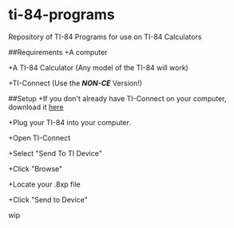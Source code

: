 # ti-84-programs
Repository of TI-84 Programs for use on TI-84 Calculators

##Requirements
+A computer

+A TI-84 Calculator (Any model of the TI-84 will work)

+TI-Connect (Use the ***NON-CE*** Version!)


##Setup
+If you don't already have TI-Connect on your computer, download it [here](https://education.ti.com/en/us/products/computer_software/connectivity-software/ti-connect-software/tabs/overview#!show=0)

+Plug your TI-84 into your computer.

+Open TI-Connect

+Select "Send To TI Device"

+Click "Browse"

+Locate your .8xp file

+Click "Send to Device"

wip
